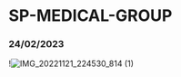 # SP-MEDICAL-GROUP
### 24/02/2023
!![IMG_20221121_224530_814 (1)](https://user-images.githubusercontent.com/125681788/221175817-95d2a8dd-0cad-43b5-8604-64e79139591a.jpg)

